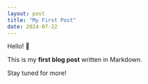 ```yaml
---
layout: post
title: "My First Post"
date: 2024-07-22
---
```


Hello! 👋

This is my **first blog post** written in Markdown.

Stay tuned for more!
